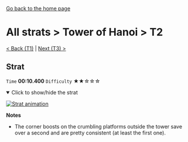 [Go back to the home page](https://github.com/Doublevil/scbspeedrun)

# All strats > Tower of Hanoi > T2

[< Back (T1)](https://github.com/Doublevil/scbspeedrun/blob/main/levels/all_lvl/T/T1.md) | [Next (T3) >](https://github.com/Doublevil/scbspeedrun/blob/main/levels/all_lvl/T/T3.md)

## Strat

`Time` **00:10.400** `Difficulty` ★★☆☆☆
<details open>
  <summary>Click to show/hide the strat</summary>

  [![Strat animation](https://github.com/Doublevil/scbspeedrun/blob/main/media/levels/T/T2_Strat.webp)](https://github.com/Doublevil/scbspeedrun/blob/main/media/levels/T/T2_Strat.mp4?raw=true)

  **Notes**
  - The corner boosts on the crumbling platforms outside the tower save over a second and are pretty consistent (at least the first one).
</details>
